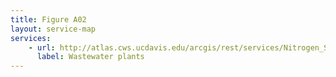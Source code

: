 ```yaml
---
title: Figure A02
layout: service-map
services: 
    - url: http://atlas.cws.ucdavis.edu/arcgis/rest/services/Nitrogen_Sources_and_Loading_to_Groundwater_TR2/zAppendix_Fig2_Wastewater_treatment_plant_locations/MapServer
      label: Wastewater plants
---
```

 